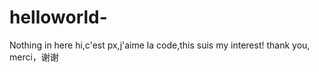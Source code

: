 # helloworld-
Nothing in here 
hi,c'est px,j'aime la code,this suis my interest!
thank you, merci，谢谢
